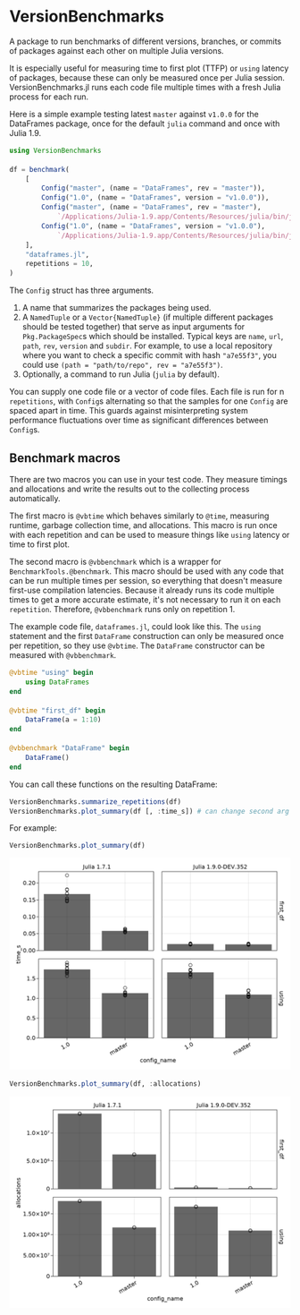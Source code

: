 # VersionBenchmarks

A package to run benchmarks of different versions, branches, or commits of packages against each other on multiple Julia versions.

It is especially useful for measuring time to first plot (TTFP) or `using` latency of packages, because these can only be measured once per Julia session.
VersionBenchmarks.jl runs each code file multiple times with a fresh Julia process for each run.

Here is a simple example testing latest `master` against `v1.0.0` for the DataFrames package, once for the default `julia` command and once with Julia 1.9.

```julia
using VersionBenchmarks

df = benchmark(
    [
        Config("master", (name = "DataFrames", rev = "master")),
        Config("1.0", (name = "DataFrames", version = "v1.0.0")),
        Config("master", (name = "DataFrames", rev = "master"),
            `/Applications/Julia-1.9.app/Contents/Resources/julia/bin/julia`),
        Config("1.0", (name = "DataFrames", version = "v1.0.0"),
            `/Applications/Julia-1.9.app/Contents/Resources/julia/bin/julia`),
    ],
    "dataframes.jl",
    repetitions = 10,
)
```

The `Config` struct has three arguments.
1. A name that summarizes the packages being used.
2. A `NamedTuple` or a `Vector{NamedTuple}` (if multiple different packages should be tested together) that serve as input arguments for `Pkg.PackageSpec`s which should be installed. Typical keys are `name`, `url`, `path`, `rev`, `version` and `subdir`. For example, to use a local repository where you want to check a specific commit with hash `"a7e55f3"`, you could use `(path = "path/to/repo", rev = "a7e55f3")`.
3. Optionally, a command to run Julia (`julia` by default).

You can supply one code file or a vector of code files.
Each file is run for n `repetitions`, with `Config`s alternating so that the samples for one `Config` are spaced apart in time.
This guards against misinterpreting system performance fluctuations over time as significant differences between `Config`s.

## Benchmark macros

There are two macros you can use in your test code.
They measure timings and allocations and write the results out to the collecting process automatically.

The first macro is `@vbtime` which behaves similarly to `@time`, measuring runtime, garbage collection time, and allocations.
This macro is run once with each repetition and can be used to measure things like `using` latency or time to first plot.

The second macro is `@vbbenchmark` which is a wrapper for `BenchmarkTools.@benchmark`.
This macro should be used with any code that can be run multiple times per session, so everything that doesn't measure first-use compilation latencies.
Because it already runs its code multiple times to get a more accurate estimate, it's not necessary to run it on each `repetition`.
Therefore, `@vbbenchmark` runs only on repetition 1.

The example code file, `dataframes.jl`, could look like this.
The `using` statement and the first `DataFrame` construction can only be measured once per repetition, so they use `@vbtime`.
The `DataFrame` constructor can be measured with `@vbbenchmark`.

```julia
@vbtime "using" begin
    using DataFrames
end

@vbtime "first_df" begin
    DataFrame(a = 1:10)
end

@vbbenchmark "DataFrame" begin
    DataFrame()
end
```

You can call these functions on the resulting DataFrame:

```julia
VersionBenchmarks.summarize_repetitions(df)
VersionBenchmarks.plot_summary(df [, :time_s]) # can change second arg to :allocations or :gctime
```

For example:

```julia
VersionBenchmarks.plot_summary(df)
```

![demo](demo.png)


```julia
VersionBenchmarks.plot_summary(df, :allocations)
```

![demo](demo_allocations.png)

